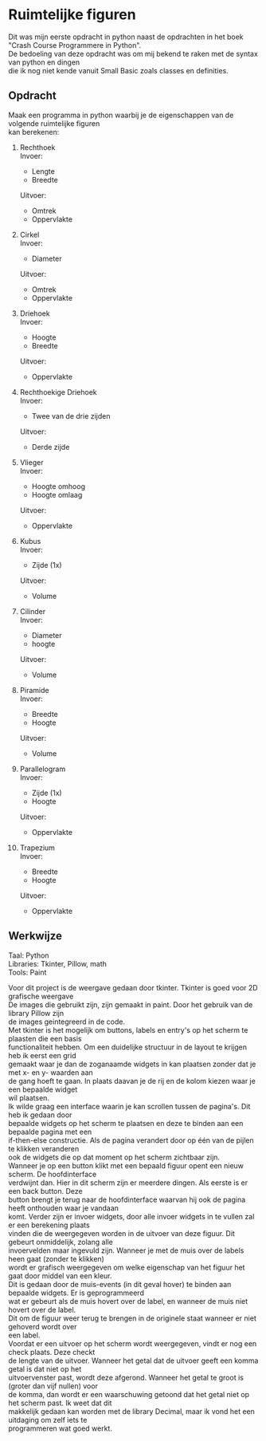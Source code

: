 Ruimtelijke figuren
====

Dit was mijn eerste opdracht in python naast de opdrachten in het boek "Crash Course Programmere in Python". \
De bedoeling van deze opdracht was om mij bekend te raken met de syntax van python en dingen \
die ik nog niet kende vanuit Small Basic zoals classes en definities. 


Opdracht
----

Maak een programma in python waarbij je de eigenschappen van de volgende ruimtelijke figuren \
kan berekenen:

1. Rechthoek \
  Invoer: 
    * Lengte
    * Breedte 
    
   Uitvoer:
    * Omtrek
    * Oppervlakte
    
2. Cirkel\
  Invoer:
    * Diameter 
    
   Uitvoer:
    * Omtrek
    * Oppervlakte
    
3. Driehoek \
  Invoer:
    * Hoogte
    * Breedte 
    
   Uitvoer:
    * Oppervlakte
    
4. Rechthoekige Driehoek\
   Invoer:
     * Twee van de drie zijden 
   
   Uitvoer:
     * Derde zijde

5. Vlieger\
    Invoer:
      * Hoogte omhoog
      * Hoogte omlaag
     
     Uitvoer:
      * Oppervlakte

6. Kubus\
     Invoer:
      * Zijde (1x)

     Uitvoer:
      * Volume

7. Cilinder\
    Invoer:
      * Diameter
      * hoogte

    Uitvoer:
      * Volume

8. Piramide\
    Invoer:
      * Breedte
      * Hoogte

    Uitvoer:
      * Volume

9. Parallelogram\
    Invoer:
      * Zijde (1x)
      * Hoogte

    Uitvoer:
      * Oppervlakte

10. Trapezium\
    Invoer: 
      * Breedte
      * Hoogte

    Uitvoer:
      * Oppervlakte


Werkwijze
----

Taal: Python \
Libraries: Tkinter, Pillow, math \
Tools: Paint

Voor dit project is de weergave gedaan door tkinter. Tkinter is goed voor 2D grafische weergave \
De images die gebruikt zijn, zijn gemaakt in paint. Door het gebruik van de library Pillow zijn \
de images geintegreerd in de code. \
Met tkinter is het mogelijk om buttons, labels en entry's op het scherm te plaasten die een basis \
functionaliteit hebben. Om een duidelijke structuur in de layout te krijgen heb ik eerst een grid \
gemaakt waar je dan de zoganaamde widgets in kan plaatsen zonder dat je met x- en y- waarden aan \
de gang hoeft te gaan. In plaats daavan je de rij en de kolom kiezen waar je een bepaalde widget \
wil plaatsen. \
Ik wilde graag een interface waarin je kan scrollen tussen de pagina's. Dit heb ik gedaan door \
bepaalde widgets op het scherm te plaatsen en deze te binden aan een bepaalde pagina met een  \
if-then-else constructie. Als de pagina verandert door op één van de pijlen te klikken veranderen \
ook de widgets die op dat moment op het scherm zichtbaar zijn. \
Wanneer je op een button klikt met een bepaald figuur opent een nieuw scherm. De hoofdinterface \
verdwijnt dan. Hier in dit scherm zijn er meerdere dingen. Als eerste is er een back button. Deze \
button brengt je terug naar de hoofdinterface waarvan hij ook de pagina heeft onthouden waar je vandaan \
komt. Verder zijn er invoer widgets, door alle invoer widgets in te vullen zal er een berekening plaats \
vinden die de weergegeven worden in de uitvoer van deze figuur. Dit gebeurt onmiddelijk, zolang alle \
invoervelden maar ingevuld zijn. Wanneer je met de muis over de labels heen gaat (zonder te klikken) \
wordt er grafisch weergegeven om welke eigenschap van het figuur het gaat door middel van een kleur. \
Dit is gedaan door de muis-events (in dit geval hover) te binden aan bepaalde widgets. Er is geprogrammeerd \
wat er gebeurt als de muis hovert over de label, en wanneer de muis niet hovert over de label. \
Dit om de figuur weer terug te brengen in de originele staat wanneer er niet gehoverd wordt over \
een label. \
Voordat er een uitvoer op het scherm wordt weergegeven, vindt er nog een check plaats. Deze checkt \
de lengte van de uitvoer. Wanneer het getal dat de uitvoer geeft een komma getal is dat niet op het \
uitvoervenster past, wordt deze afgerond. Wanneer het getal te groot is (groter dan vijf nullen) voor \
de komma, dan wordt er een waarschuwing getoond dat het getal niet op het scherm past. Ik weet dat dit \
makkelijk gedaan kan worden met de library Decimal, maar ik vond het een uitdaging om zelf iets te \
programmeren wat goed werkt. 

    
